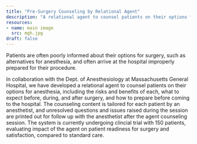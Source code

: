 ```yaml
---
title: "Pre-Surgery Counseling by Relational Agent"
description: "A relational agent to counsel patients on their options for anesthesia, including the risks and benefits of each."
resources:
- name: main image
  src: mgh.jpg
draft: false
---
```


Patients are often poorly informed about their options for surgery, such as alternatives for anesthesia, and often arrive at the hospital improperly prepared for their procedure.

In collaboration with the Dept. of Anesthesiology at Massachusetts General Hospital, we have developed a relational agent  to counsel patients on their options for anesthesia, including the risks and benefits of each, what to expect before, during, and after surgery, and how to prepare before coming to the hospital. The counseling content is tailored for each patient by an anesthetist, and unresolved questions and issues raised during the session are printed out for follow up with the anesthetist after the agent counseling session. The system is currently undergoing clincial trial with 150 patients, evaluating impact of the agent on patient readiness for surgery and satisfaction, compared to standard care.

